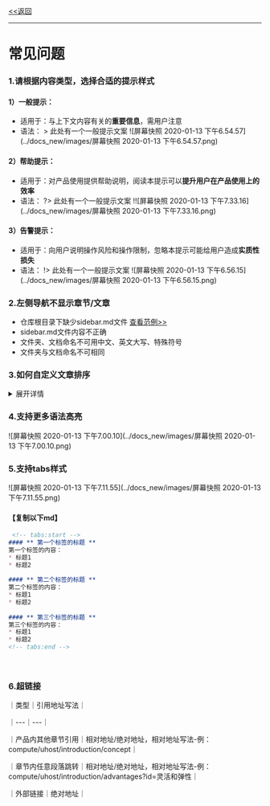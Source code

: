 [<<返回](https://leaishere.github.io/docs_new/)

------

# 常见问题

### 1.请根据内容类型，选择合适的提示样式

#### 1）一般提示：

- 适用于：与上下文内容有关的**重要信息**，需用户注意
- 语法： > 此处有一个一般提示文案 ![屏幕快照 2020-01-13 下午6.54.57](../docs_new/images/屏幕快照 2020-01-13 下午6.54.57.png)



#### 	2）帮助提示：

* 适用于：对产品使用提供帮助说明，阅读本提示可以**提升用户在产品使用上的效率**
* 语法： ?> 此处有一个一般提示文案 !![屏幕快照 2020-01-13 下午7.33.16](../docs_new/images/屏幕快照 2020-01-13 下午7.33.16.png)

#### 3）告警提示：

* 适用于：向用户说明操作风险和操作限制，忽略本提示可能给用户造成**实质性损失**
* 语法： !> 此处有一个一般提示文案 ![屏幕快照 2020-01-13 下午6.56.15](../docs_new/images/屏幕快照 2020-01-13 下午6.56.15.png)



### 2.左侧导航不显示章节/文章

- 仓库根目录下缺少sidebar.md文件 [查看范例>>](sidebar范例)
- sidebar.md文件内容不正确
- 文件夹、文档命名不可用中文、英文大写、特殊符号
- 文件夹与文档命名不可相同



### 3.如何自定义文章排序

<details> 
<summary>展开详情</summary> 
<pre><code> 仓库根目录下的sidebar.md用于定义页面左边栏导航，修改文档内目录顺序来自定义文章排序。 </code></pre> 
</details>



### 4.支持更多语法高亮

![屏幕快照 2020-01-13 下午7.00.10](../docs_new/images/屏幕快照 2020-01-13 下午7.00.10.png)

### 5.支持tabs样式

![屏幕快照 2020-01-13 下午7.11.55](../docs_new/images/屏幕快照 2020-01-13 下午7.11.55.png)

#### 【复制以下md】

```markdown
 <!-- tabs:start -->
#### ** 第一个标签的标题 **
第一个标签的内容：
* 标题1
* 标题2
    
#### ** 第二个标签的标题 **
第二个标签的内容：
* 标题1
* 标题2
    
#### ** 第三个标签的标题 **
第三个标签的内容：
* 标题1
* 标题2
<!-- tabs:end -->
```

　

### 6.超链接

｜类型｜引用地址写法｜

｜---｜---｜

｜产品内其他章节引用｜相对地址/绝对地址，相对地址写法-例：compute/uhost/introduction/concept｜

｜章节内任意段落跳转｜相对地址/绝对地址，相对地址写法-例：compute/uhost/introduction/advantages?id=灵活和弹性｜

｜外部链接｜绝对地址｜